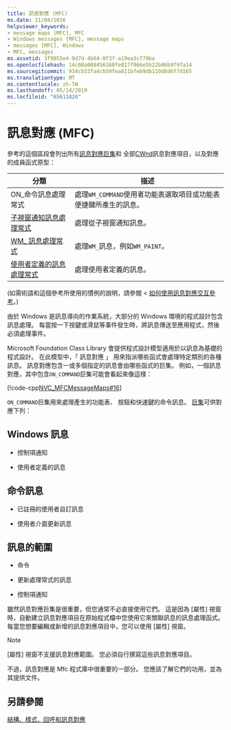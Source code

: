 ```yaml
---
title: 訊息對應 (MFC)
ms.date: 11/04/2016
helpviewer_keywords:
- message maps [MFC], MFC
- Windows messages [MFC], message maps
- messages [MFC], Windows
- MFC, messages
ms.assetid: 3f9855e4-9d7d-4b64-8f3f-a19ea3cf79ba
ms.openlocfilehash: 14c08a008456160fe817f066e5b22b06b9f9fa14
ms.sourcegitcommit: 934cb53fa4cb59fea611bfeb9db110d8d6f7d165
ms.translationtype: MT
ms.contentlocale: zh-TW
ms.lasthandoff: 05/14/2019
ms.locfileid: "65611826"
---
```

# <a name="message-maps-mfc"></a>訊息對應 (MFC)

參考的這個區段會列出所有[訊息對應巨集](../../mfc/reference/message-map-macros-mfc.md)和 全部[CWnd](../../mfc/reference/cwnd-class.md)訊息對應項目，以及對應的成員函式原型：

|分類|描述|
|--------------|-----------------|
|ON\_命令訊息處理常式|處理`WM_COMMAND`使用者功能表選取項目或功能表便捷鍵所產生的訊息。|
|[子視窗通知訊息處理常式](../../mfc/reference/child-window-notification-message-handlers.md)|處理從子視窗通知訊息。|
|[WM_ 訊息處理常式](../../mfc/reference/handlers-for-wm-messages.md)|處理`WM_`訊息，例如`WM_PAINT`。|
|[使用者定義的訊息處理常式](../../mfc/reference/user-defined-handlers.md)|處理使用者定義的訊息。|

(如需術語和這個參考所使用的慣例的說明，請參閱 <<c0> [ 如何使用訊息對應交互參考](../../mfc/reference/how-to-use-the-message-map-cross-reference.md)。)

由於 Windows 是訊息導向的作業系統，大部分的 Windows 環境的程式設計包含訊息處理。 每當按一下按鍵或滑鼠等事件發生時，將訊息傳送至應用程式，然後必須處理事件。

Microsoft Foundation Class Library 會提供程式設計模型適用於以訊息為基礎的程式設計。 在此模型中，「 訊息對應 」 用來指派哪些函式會處理特定類別的各種訊息。 訊息對應包含一或多個指定的訊息會由哪些函式的巨集。 例如，一個訊息對應，其中包含`ON_COMMAND`巨集可能會看起來像這樣：

[!code-cpp[NVC_MFCMessageMaps#16](../../mfc/reference/codesnippet/cpp/message-maps-mfc_1.cpp)]

`ON_COMMAND`巨集用來處理產生的功能表、 按鈕和快速鍵的命令訊息。 [巨集](../../mfc/reference/message-map-macros-mfc.md)可供對應下列：

## <a name="windows-messages"></a>Windows 訊息

- 控制項通知

- 使用者定義的訊息

## <a name="command-messages"></a>命令訊息

- 已註冊的使用者自訂訊息

- 使用者介面更新訊息

## <a name="ranges-of-messages"></a>訊息的範圍

- 命令

- 更新處理常式的訊息

- 控制項通知

雖然訊息對應巨集是很重要，但您通常不必直接使用它們。 這是因為 [屬性] 視窗時，自動建立訊息對應項目在原始程式檔中您使用它來關聯訊息的訊息處理函式。 每當您想要編輯或新增的訊息對應項目中，您可以使用 [屬性] 視窗。

> [!NOTE]
>  [屬性] 視窗不支援訊息對應範圍。 您必須自行撰寫這些訊息對應項目。

不過，訊息對應是 Mfc 程式庫中很重要的一部分。 您應該了解它們的功用，並為其提供文件。

## <a name="see-also"></a>另請參閱

[結構、樣式、回呼和訊息對應](../../mfc/reference/structures-styles-callbacks-and-message-maps.md)
